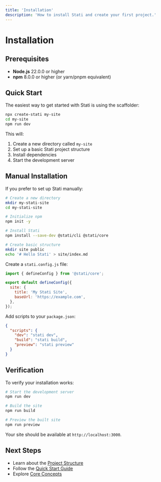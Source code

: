 ```yaml
---
title: 'Installation'
description: 'How to install Stati and create your first project.'
---
```


# Installation

## Prerequisites

- **Node.js** 22.0.0 or higher
- **npm** 8.0.0 or higher (or yarn/pnpm equivalent)

## Quick Start

The easiest way to get started with Stati is using the scaffolder:

```bash
npx create-stati my-site
cd my-site
npm run dev
```

This will:

1. Create a new directory called `my-site`
2. Set up a basic Stati project structure
3. Install dependencies
4. Start the development server

## Manual Installation

If you prefer to set up Stati manually:

```bash
# Create a new directory
mkdir my-stati-site
cd my-stati-site

# Initialize npm
npm init -y

# Install Stati
npm install --save-dev @stati/cli @stati/core

# Create basic structure
mkdir site public
echo '# Hello Stati' > site/index.md
```

Create a `stati.config.js` file:

```javascript
import { defineConfig } from '@stati/core';

export default defineConfig({
  site: {
    title: 'My Stati Site',
    baseUrl: 'https://example.com',
  },
});
```

Add scripts to your `package.json`:

```json
{
  "scripts": {
    "dev": "stati dev",
    "build": "stati build",
    "preview": "stati preview"
  }
}
```

## Verification

To verify your installation works:

```bash
# Start the development server
npm run dev

# Build the site
npm run build

# Preview the built site
npm run preview
```

Your site should be available at `http://localhost:3000`.

## Next Steps

- Learn about the [Project Structure](/getting-started/project-structure/)
- Follow the [Quick Start Guide](/getting-started/quick-start/)
- Explore [Core Concepts](/core-concepts/)
